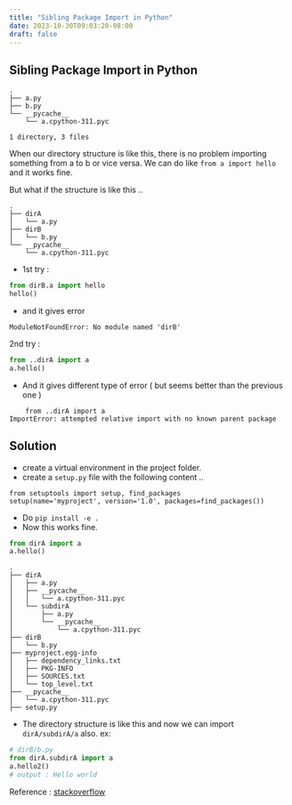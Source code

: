 ```yaml
---
title: "Sibling Package Import in Python"
date: 2023-10-30T09:03:20-08:00
draft: false
---
```


## Sibling Package Import in Python
```
.
├── a.py
├── b.py
└── __pycache__
    └── a.cpython-311.pyc

1 directory, 3 files
```
When our directory structure is like this, there is no problem importing something from a to b or vice versa.
We can do like `from a import hello` and it works fine.

But what if the structure is like this .. 
```
.
├── dirA
│   └── a.py
├── dirB
│   └── b.py
└── __pycache__
    └── a.cpython-311.pyc
```

- 1st try :
```python
from dirB.a import hello
hello()
```
- and it gives error 
```error
ModuleNotFoundError: No module named 'dirB'
```

2nd try :
```python
from ..dirA import a
a.hello()
```
- And it gives different type of error ( but seems better than the previous one )
```
    from ..dirA import a
ImportError: attempted relative import with no known parent package
```

## Solution
- create a virtual environment in the project folder.
- create a `setup.py` file with the following content ..
```
from setuptools import setup, find_packages
setup(name='myproject', version='1.0', packages=find_packages())
```
- Do `pip install -e .`
- Now this works fine.
```python
from dirA import a
a.hello()
```

```
.
├── dirA
│   ├── a.py
│   ├── __pycache__
│   │   └── a.cpython-311.pyc
│   └── subdirA
│       ├── a.py
│       └── __pycache__
│           └── a.cpython-311.pyc
├── dirB
│   └── b.py
├── myproject.egg-info
│   ├── dependency_links.txt
│   ├── PKG-INFO
│   ├── SOURCES.txt
│   └── top_level.txt
├── __pycache__
│   └── a.cpython-311.pyc
├── setup.py
```
- The directory structure is like this and now we can import `dirA/subdirA/a` also. ex:
```python
# dirB/b.py
from dirA.subdirA import a
a.hello2()
# output : Hello world
```

Reference : [stackoverflow](https://stackoverflow.com/questions/6323860/sibling-package-imports/50193944#50193944)